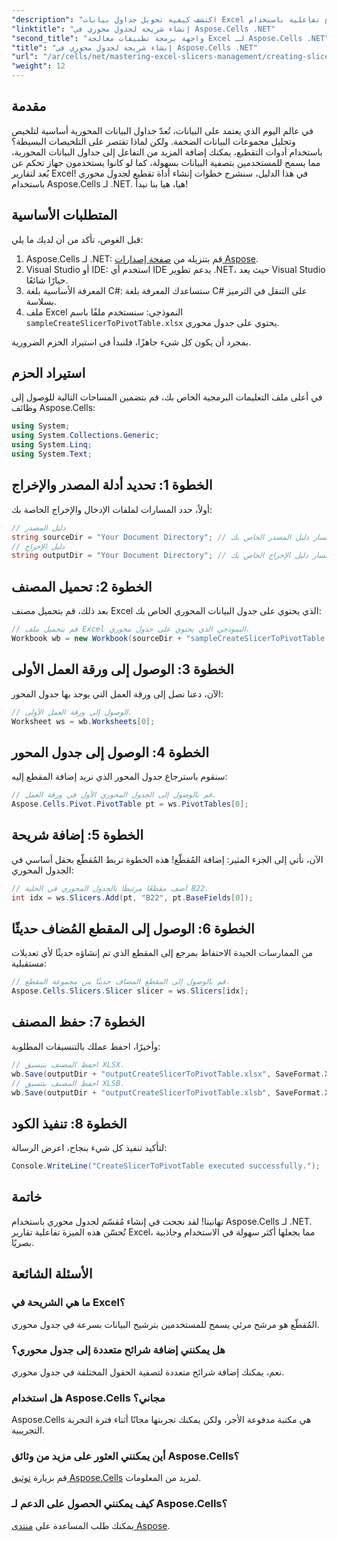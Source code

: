 ```yaml
---
"description": "اكتشف كيفية تحويل جداول بيانات Excel المحورية إلى شرائح تفاعلية باستخدام Aspose.Cells لـ .NET. يرشدك هذا الدليل الشامل خلال العملية."
"linktitle": "إنشاء شريحة لجدول محوري في Aspose.Cells .NET"
"second_title": "واجهة برمجة تطبيقات معالجة Excel لـ Aspose.Cells .NET"
"title": "إنشاء شريحة لجدول محوري في Aspose.Cells .NET"
"url": "/ar/cells/net/mastering-excel-slicers-management/creating-slicer-for-pivot-table/"
"weight": 12
---
```


## مقدمة

في عالم اليوم الذي يعتمد على البيانات، تُعدّ جداول البيانات المحورية أساسية لتلخيص وتحليل مجموعات البيانات الضخمة. ولكن لماذا تقتصر على التلخيصات البسيطة؟ باستخدام أدوات التقطيع، يمكنك إضافة المزيد من التفاعل إلى جداول البيانات المحورية، مما يسمح للمستخدمين بتصفية البيانات بسهولة، كما لو كانوا يستخدمون جهاز تحكم عن بُعد لتقارير Excel! في هذا الدليل، سنشرح خطوات إنشاء أداة تقطيع لجدول محوري باستخدام Aspose.Cells لـ .NET. هيا، هيا بنا نبدأ!

## المتطلبات الأساسية

قبل الغوص، تأكد من أن لديك ما يلي:

1. Aspose.Cells لـ .NET: قم بتنزيله من [صفحة إصدارات Aspose](https://releases.aspose.com/cells/net/).
2. Visual Studio أو IDE: استخدم أي IDE يدعم تطوير .NET، حيث يعد Visual Studio خيارًا شائعًا.
3. المعرفة الأساسية بلغة C#: ستساعدك المعرفة بلغة C# على التنقل في الترميز بسلاسة.
4. ملف Excel النموذجي: سنستخدم ملفًا باسم `sampleCreateSlicerToPivotTable.xlsx` يحتوي على جدول محوري.

بمجرد أن يكون كل شيء جاهزًا، فلنبدأ في استيراد الحزم الضرورية.

## استيراد الحزم

في أعلى ملف التعليمات البرمجية الخاص بك، قم بتضمين المساحات التالية للوصول إلى وظائف Aspose.Cells:

```csharp
using System;
using System.Collections.Generic;
using System.Linq;
using System.Text;
```

## الخطوة 1: تحديد أدلة المصدر والإخراج

أولاً، حدد المسارات لملفات الإدخال والإخراج الخاصة بك:

```csharp
// دليل المصدر
string sourceDir = "Your Document Directory"; // استبدل بمسار دليل المصدر الخاص بك
// دليل الإخراج
string outputDir = "Your Document Directory"; // استبدل بمسار دليل الإخراج الخاص بك
```

## الخطوة 2: تحميل المصنف

بعد ذلك، قم بتحميل مصنف Excel الذي يحتوي على جدول البيانات المحوري الخاص بك:

```csharp
// قم بتحميل ملف Excel النموذجي الذي يحتوي على جدول محوري.
Workbook wb = new Workbook(sourceDir + "sampleCreateSlicerToPivotTable.xlsx");
```

## الخطوة 3: الوصول إلى ورقة العمل الأولى

الآن، دعنا نصل إلى ورقة العمل التي يوجد بها جدول المحور:

```csharp
// الوصول إلى ورقة العمل الأولى.
Worksheet ws = wb.Worksheets[0];
```

## الخطوة 4: الوصول إلى جدول المحور

سنقوم باسترجاع جدول المحور الذي نريد إضافة المقطع إليه:

```csharp
// قم بالوصول إلى الجدول المحوري الأول في ورقة العمل.
Aspose.Cells.Pivot.PivotTable pt = ws.PivotTables[0];
```

## الخطوة 5: إضافة شريحة

الآن، نأتي إلى الجزء المثير: إضافة المُقطّع! هذه الخطوة تربط المُقطّع بحقل أساسي في الجدول المحوري:

```csharp
// أضف مقطعًا مرتبطًا بالجدول المحوري في الخلية B22.
int idx = ws.Slicers.Add(pt, "B22", pt.BaseFields[0]);
```

## الخطوة 6: الوصول إلى المقطع المُضاف حديثًا

من الممارسات الجيدة الاحتفاظ بمرجع إلى المقطع الذي تم إنشاؤه حديثًا لأي تعديلات مستقبلية:

```csharp
// قم بالوصول إلى المقطع المضاف حديثًا من مجموعة المقطع.
Aspose.Cells.Slicers.Slicer slicer = ws.Slicers[idx];
```

## الخطوة 7: حفظ المصنف

وأخيرًا، احفظ عملك بالتنسيقات المطلوبة:

```csharp
// احفظ المصنف بتنسيق XLSX.
wb.Save(outputDir + "outputCreateSlicerToPivotTable.xlsx", SaveFormat.Xlsx);
// احفظ المصنف بتنسيق XLSB.
wb.Save(outputDir + "outputCreateSlicerToPivotTable.xlsb", SaveFormat.Xlsb);
```

## الخطوة 8: تنفيذ الكود

لتأكيد تنفيذ كل شيء بنجاح، اعرض الرسالة:

```csharp
Console.WriteLine("CreateSlicerToPivotTable executed successfully.");
```

## خاتمة

تهانينا! لقد نجحت في إنشاء مُقسّم لجدول محوري باستخدام Aspose.Cells لـ .NET. تُحسّن هذه الميزة تفاعلية تقارير Excel، مما يجعلها أكثر سهولة في الاستخدام وجاذبية بصريًا. 

## الأسئلة الشائعة

### ما هي الشريحة في Excel؟
المُقطّع هو مرشح مرئي يسمح للمستخدمين بترشيح البيانات بسرعة في جدول محوري.

### هل يمكنني إضافة شرائح متعددة إلى جدول محوري؟
نعم، يمكنك إضافة شرائح متعددة لتصفية الحقول المختلفة في جدول محوري.

### هل استخدام Aspose.Cells مجاني؟
Aspose.Cells هي مكتبة مدفوعة الأجر، ولكن يمكنك تجربتها مجانًا أثناء فترة التجربة التجريبية.

### أين يمكنني العثور على مزيد من وثائق Aspose.Cells؟
قم بزيارة [توثيق Aspose.Cells](https://reference.aspose.com/cells/net/) لمزيد من المعلومات.

### كيف يمكنني الحصول على الدعم لـ Aspose.Cells؟
يمكنك طلب المساعدة على [منتدى Aspose](https://forum.aspose.com/c/cells/9).